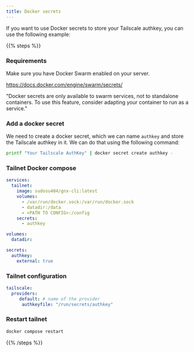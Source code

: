 ```yaml
---
title: Docker secrets
---
```


If you want to use Docker secrets to store your Tailscale authkey, you can use
the following example:

{{% steps %}}

### Requirements

Make sure you have Docker Swarm enabled on your server.

<https://docs.docker.com/engine/swarm/secrets/>

"Docker secrets are only available to swarm services, not to standalone
containers. To use this feature, consider adapting your container to run as a service."

### Add a docker secret

We need to create a docker secret, which we can name `authkey` and store the Tailscale
authkey in it. We can do that using the following command:

```bash
printf "Your Tailscale AuthKey" | docker secret create authkey -
```

### Tailnet Docker compose

```yaml docker-compose.yml
services:
  tailnet:
    image: sudosu404/gnx-cli:latest
    volumes:
      - /var/run/docker.sock:/var/run/docker.sock
      - datadir:/data
      - <PATH TO CONFIG>:/config
    secrets:
      - authkey

volumes:
  datadir:

secrets:
  authkey:
    external: true
```

### Tailnet configuration

```yaml /config/tailnet.yaml
tailscale:
  providers:
     default: # name of the provider
      authkeyfile: "/run/secrets/authkey" 
```

### Restart tailnet

``` bash
docker compose restart
```

{{% /steps %}}
